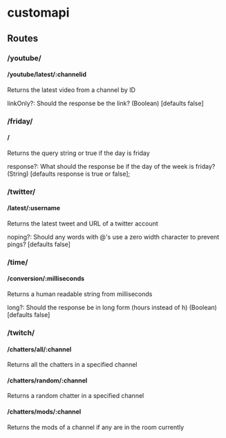 # customapi

## Routes

### /youtube/

#### /youtube/latest/:channelid

Returns the latest video from a channel by ID

linkOnly?: Should the response be the link? (Boolean) [defaults false]

### /friday/

#### /

Returns the query string or true if the day is friday

response?: What should the response be if the day of the week is friday? (String) [defaults response is true or false];

### /twitter/

#### /latest/:username

Returns the latest tweet and URL of a twitter account

noping?: Should any words with @'s use a zero width character to prevent pings? [defaults false]

### /time/

#### /conversion/:milliseconds

Returns a human readable string from milliseconds

long?: Should the response be in long form (hours instead of h) (Boolean) [defaults false]

### /twitch/

#### /chatters/all/:channel

Returns all the chatters in a specified channel

#### /chatters/random/:channel

Returns a random chatter in a specified channel

#### /chatters/mods/:channel

Returns the mods of a channel if any are in the room currently
